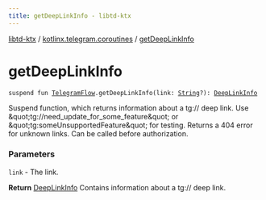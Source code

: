 ```yaml
---
title: getDeepLinkInfo - libtd-ktx
---
```


[libtd-ktx](../index.html) / [kotlinx.telegram.coroutines](index.html) / [getDeepLinkInfo](./get-deep-link-info.html)

# getDeepLinkInfo

`suspend fun `[`TelegramFlow`](../kotlinx.telegram.core/-telegram-flow/index.html)`.getDeepLinkInfo(link: `[`String`](https://kotlinlang.org/api/latest/jvm/stdlib/kotlin/-string/index.html)`?): `[`DeepLinkInfo`](https://tdlibx.github.io/td/docs/org/drinkless/td/libcore/telegram/TdApi/DeepLinkInfo.html)

Suspend function, which returns information about a tg:// deep link. Use
&amp;quot;tg://need_update_for_some_feature&amp;quot; or &amp;quot;tg:someUnsupportedFeature&amp;quot; for testing.
Returns a 404 error for unknown links. Can be called before authorization.

### Parameters

`link` - The link.

**Return**
[DeepLinkInfo](https://tdlibx.github.io/td/docs/org/drinkless/td/libcore/telegram/TdApi/DeepLinkInfo.html) Contains information about a tg:// deep link.

